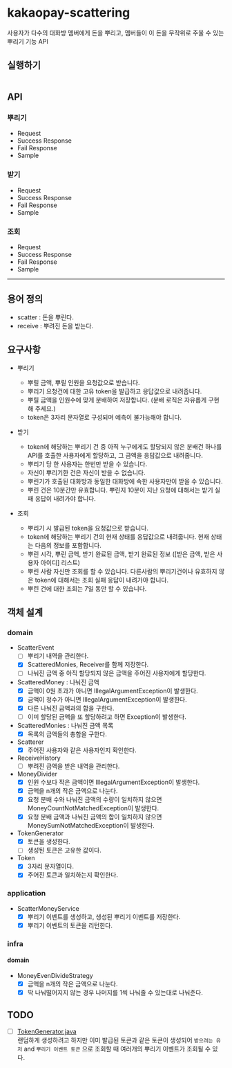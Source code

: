 # kakaopay-scattering 
사용자가 다수의 대화방 멤버에게 돈을 뿌리고, 멤버들이 이 돈을 무작위로 주울 수 있는 뿌리기 기능 API

## 실행하기
```

```

## API
### 뿌리기
- Request
- Success Response
- Fail Response
- Sample

### 받기
- Request
- Success Response
- Fail Response
- Sample

### 조회
- Request
- Success Response
- Fail Response
- Sample

---

## 용어 정의
- scatter : 돈을 뿌린다.
- receive : 뿌려진 돈을 받는다.

## 요구사항
- 뿌리기
    - 뿌릴 금액, 뿌릴 인원을 요청값으로 받습니다.
    - 뿌리기 요청건에 대한 고유 token을 발급하고 응답값으로 내려줍니다.
    - 뿌릴 금액을 인원수에 맞게 분배하여 저장합니다. (분배 로직은 자유롭게 구현해 주세요.)
    - token은 3자리 문자열로 구성되며 예측이 불가능해야 합니다.
    
- 받기
    - token에 해당하는 뿌리기 건 중 아직 누구에게도 할당되지 않은 분배건 하나를 API를 호출한 사용자에게 할당하고, 그 금액을 응답값으로 내려줍니다.
    - 뿌리기 당 한 사용자는 한번만 받을 수 있습니다.
    - 자신이 뿌리기한 건은 자신이 받을 수 없습니다.
    - 뿌린기가 호출된 대화방과 동일한 대화방에 속한 사용자만이 받을 수 있습니다.
    - 뿌린 건은 10분간만 유효합니다. 뿌린지 10분이 지난 요청에 대해서는 받기 실패 응답이 내려가야 합니다.
    
- 조회
    - 뿌리기 시 발급된 token을 요청값으로 받습니다.
    - token에 해당하는 뿌리기 건의 현재 상태를 응답값으로 내려줍니다. 현재 상태는 다음의 정보를 포함합니다.
    -  뿌린 시각, 뿌린 금액, 받기 완료된 금액, 받기 완료된 정보 (\[받은 금액, 받은 사용자 아이디\] 리스트)
    - 뿌린 사람 자신만 조회를 할 수 있습니다. 다른사람의 뿌리기건이나 유효하지 않은 token에 대해서는 조회 실패 응답이 내려가야 합니다.
    - 뿌린 건에 대한 조회는 7일 동안 할 수 있습니다.

## 객체 설계
### domain
- ScatterEvent
    - [ ] 뿌리기 내역을 관리한다.
    - [x] ScatteredMonies, Receiver를 함께 저장한다.
    - [ ] 나눠진 금액 중 아직 할당되지 않은 금액을 주어진 사용자에게 할당한다.
- ScatteredMoney : 나눠진 금액
    - [x] 금액이 0원 초과가 아니면 IllegalArgumentException이 발생한다.
    - [x] 금액이 정수가 아니면 IllegalArgumentException이 발생한다.
    - [x] 다른 나눠진 금액과의 합을 구한다.
    - [ ] 이미 할당된 금액을 또 할당하려고 하면 Exception이 발생한다.
- ScatteredMonies : 나눠진 금액 목록
    - [x] 목록의 금액들의 총합을 구한다.
- Scatterer
    - [x] 주어진 사용자와 같은 사용자인지 확인한다.
- ReceiveHistory
    - [ ] 뿌려진 금액을 받은 내역을 관리한다.
- MoneyDivider
    - [x] 인원 수보다 작은 금액이면 IllegalArgumentException이 발생한다.
    - [x] 금액을 n개의 작은 금액으로 나눈다.
    - [x] 요청 분배 수와 나눠진 금액의 수량이 일치하지 않으면 MoneyCountNotMatchedException이 발생한다.
    - [x] 요청 분배 금액과 나눠진 금액의 합이 일치하지 않으면 MoneySumNotMatchedException이 발생한다.
- TokenGenerator
    - [x] 토큰을 생성한다.
    - [ ] 생성된 토큰은 고유한 값이다.
- Token
    - [x] 3자리 문자열이다.
    - [x] 주어진 토큰과 일치하는지 확인한다.
### application
- ScatterMoneyService
    - [x] 뿌리기 이벤트를 생성하고, 생성된 뿌리기 이벤트를 저장한다.
    - [x] 뿌리기 이벤트의 토큰을 리턴한다.
### infra
#### domain
- MoneyEvenDivideStrategy
    - [x] 금액을 n개의 작은 금액으로 나눈다.
    - [x] 딱 나눠떨어지지 않는 경우 나머지를 1씩 나눠줄 수 있는대로 나눠준다.

## TODO
- [ ] [TokenGenerator.java](src/main/java/com/kakaopay/scattering/domain/TokenGenerator.java)  
랜덤하게 생성하려고 하지만 이미 발급된 토큰과 같은 토큰이 생성되어 `받으려는 유저` and `뿌리기 이벤트 토큰` 으로 조회할 때 여러개의 뿌리기 이벤트가 조회될 수 있다.